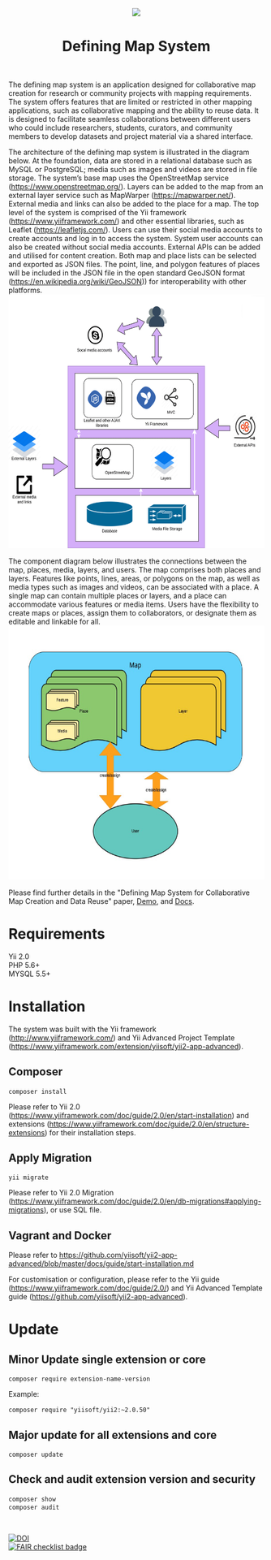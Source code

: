 <p align="center">
    <a href="https://github.com/yiisoft" target="_blank">
        <img src="https://avatars0.githubusercontent.com/u/993323" height="100px">
    </a>
    <h1 align="center">Defining Map System</h1>
    <br>
</p>

The defining map system is an application designed for collaborative map creation for research or community projects with mapping requirements. The system offers features that are limited or restricted in other mapping applications, such as collaborative mapping and the ability to reuse data. It is designed to facilitate seamless collaborations between different users who could include researchers, students, curators, and community members to develop datasets and project material via a shared interface.

The architecture of the defining map system is illustrated in the diagram below. At the foundation, data are stored in a relational database such as MySQL or PostgreSQL; media such as images and videos are stored in file storage. The system’s base map uses the OpenStreetMap service (https://www.openstreetmap.org/). Layers can be added to the map from an external layer service such as MapWarper (https://mapwarper.net/). External media and links can also be added to the place for a map. The top level of the system is comprised of the Yii framework (https://www.yiiframework.com/) and other essential libraries, such as Leaflet (https://leafletjs.com/). Users can use their social media accounts to create accounts and log in to access the system. System user accounts can also be created without social media accounts. External APIs can be added and utilised for content creation. Both map and place lists can be selected and exported as JSON files. The point, line, and polygon features of places will be included in the JSON file in the open standard GeoJSON format (https://en.wikipedia.org/wiki/GeoJSON)) for interoperability with other platforms. <br/>
<img src="./diagram_architecture.png" height="500px">

The component diagram below illustrates the connections between the map, places, media, layers, and users. The map comprises both places and layers. Features like points, lines, areas, or polygons on the map, as well as media types such as images and videos, can be associated with a place. A single map can contain multiple places or layers, and a place can accommodate various features or media items. Users have the flexibility to create maps or places, assign them to collaborators, or designate them as editable and linkable for all. <br/>
<img src="./diagram_component.png" height="500px">

Please find further details in the "Defining Map System for Collaborative Map Creation and Data Reuse" paper, [Demo](https://cdhr-enki.anu.edu.au/defining/frontend/web/), and [Docs](docs/index.html).

# Requirements
Yii 2.0 <br/>
PHP 5.6+ <br/>
MYSQL 5.5+ <br/>

# Installation
The system was built with the Yii framework (http://www.yiiframework.com/) and Yii Advanced Project Template (https://www.yiiframework.com/extension/yiisoft/yii2-app-advanced). 

## Composer
```
composer install
```
Please refer to Yii 2.0 (https://www.yiiframework.com/doc/guide/2.0/en/start-installation) and extensions (https://www.yiiframework.com/doc/guide/2.0/en/structure-extensions) for their installation steps. 


## Apply Migration
```
yii migrate
```
Please refer to Yii 2.0 Migration (https://www.yiiframework.com/doc/guide/2.0/en/db-migrations#applying-migrations), or use SQL file. 

## Vagrant and Docker
Please refer to https://github.com/yiisoft/yii2-app-advanced/blob/master/docs/guide/start-installation.md

For customisation or configuration, please refer to the Yii guide (https://www.yiiframework.com/doc/guide/2.0/) and Yii Advanced Template guide (https://github.com/yiisoft/yii2-app-advanced).

# Update

## Minor Update single extension or core
```
composer require extension-name-version
```
Example:
```
composer require "yiisoft/yii2:~2.0.50" 
```
## Major update for all extensions and core
```
composer update 
```
## Check and audit extension version and security
```
composer show
composer audit
```
<br/>

[![DOI](https://zenodo.org/badge/DOI/10.5281/zenodo.14759341.svg)](https://doi.org/10.5281/zenodo.14759341)
<br/>
[![FAIR checklist badge](https://fairsoftwarechecklist.net/badge.svg)](https://fairsoftwarechecklist.net/v0.2?f=31&a=32113&i=31222&r=123)